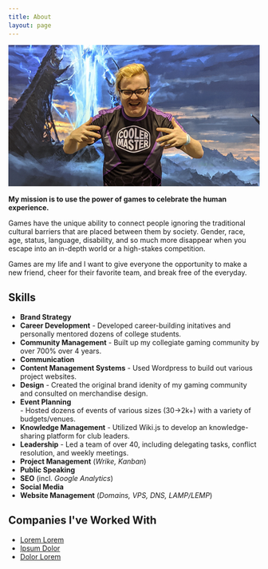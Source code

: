 ```yaml
---
title: About
layout: page
---
```

![Profile Image](/assets/images/prof.png)

**My mission is to use the power of games to celebrate the human experience.**

Games have the unique ability to connect people ignoring the traditional cultural barriers that are placed between them by society. Gender, race, age, status, language, disability, and so much more disappear when you escape into an in-depth world or a high-stakes competition.

Games are my life and I want to give everyone the opportunity to make a new friend, cheer for their favorite team, and break free of the everyday.

## Skills
- **Brand Strategy**
- **Career Development** - Developed career-building initatives and personally mentored dozens of college students.
- **Community Management** - Built up my collegiate gaming community by over 700% over 4 years.
- **Communication**
- **Content Management Systems** - Used Wordpress to build out various project websites.
- **Design** - Created the original brand idenity of my gaming community and consulted on merchandise design.
- **Event Planning**</li> - Hosted dozens of events of various sizes (30->2k+) with a variety of budgets/venues.
- **Knowledge Management** - Utilized Wiki.js to develop an knowledge-sharing platform for club leaders.
- **Leadership** - Led a team of over 40, including delegating tasks, conflict resolution, and weekly meetings.
- **Project Management** (*Wrike, Kanban*)
- **Public Speaking**
- **SEO** (incl. *Google Analytics*)
- **Social Media**
- **Website Management** (*Domains, VPS, DNS, LAMP/LEMP*)


<h2>Companies I've Worked With</h2>

<ul>
	<li><a href="https://github.com/">Lorem Lorem</a></li>
	<li><a href="https://github.com/">Ipsum Dolor</a></li>
	<li><a href="https://github.com/">Dolor Lorem</a></li>
</ul>
